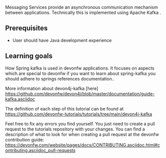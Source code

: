 Messaging Services provide an asynchronous communication mechanism between applications. Technically this is implemented using Apache Kafka .

## Prerequisites
* User should have Java development experience

## Learning goals
How Spring kafka is used in devonfw applications. It focuses on aspects which are special to devonfw if you want to learn about spring-kafka you should adhere to springs references documentation..

More information about devon4j-kafka [here] https://github.com/devonfw/devon4j/blob/master/documentation/guide-kafka.asciidoc




The definition of each step of this tutorial can be found at https://github.com/devonfw-tutorials/tutorials/tree/main/devon4j-kafka

Feel free to fix any errors you find yourself. You just need to create a pull request to the tutorials repository with your changes.
You can find a description of what to look for when creating a pull request at the devonfw contribution guide: https://devonfw.com/website/pages/docs/CONTRIBUTING.asciidoc.html#contributing.asciidoc_pull-requests
